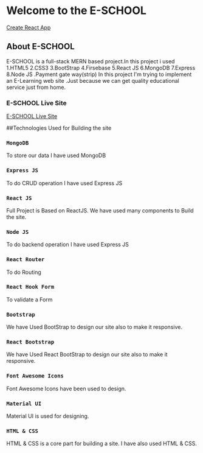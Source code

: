 # Welcome to the E-SCHOOL

[Create React App](https://github.com/facebook/create-react-app)

## About E-SCHOOL
E-SCHOOL is a full-stack MERN based project.In this project i used
1.HTML5
2.CSS3
3.BootStrap
4.Firsebase
5.React JS
6.MongoDB
7.Express
8.Node JS
.Payment gate way(strip)
In this project I'm trying to implement an E-Learning web site .Just because we can get quality educational service just from home. 


### E-SCHOOL Live Site 


 [E-SCHOOL Live Site](https://e-school2.netlify.app) 
 
 
 ##Technologies Used for Building the site


### `MongoDB`

To store our data I have used MongoDB


### `Express JS`

To do CRUD operation I have used Express JS 

### `React JS`

Full Project is Based on ReactJS. We have used many components to Build the site.


### `Node JS`

To do backend operation I have used Express JS 


### `React Router`

To do Routing

### `React Hook Form`

To validate a Form


### `Bootstrap`

We have Used BootStrap to design our site also to make it responsive.

### `React Bootstrap`

We have Used React BootStrap to design our site also to make it responsive.

### `Font Awesome Icons`

Font Awesome Icons have been used to design.

### `Material UI`

Material UI is used for designing.

### `HTML & CSS`

HTML & CSS is a core part for building a site. I have also used HTML & CSS.


